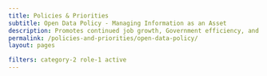 ```yaml
---
title: Policies & Priorities
subtitle: Open Data Policy - Managing Information as an Asset
description: Promotes continued job growth, Government efficiency, and the social good that can be gained from opening Government data to the public. New and modernized Government information resources shall be open and machine readable.
permalink: /policies-and-priorities/open-data-policy/
layout: pages

filters: category-2 role-1 active
---
```

